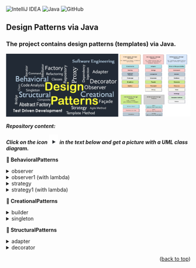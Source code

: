 ![IntelliJ IDEA](https://img.shields.io/badge/IntelliJIDEA-000000.svg?style=for-the-badge&logo=intellij-idea&logoColor=white)
![Java](https://img.shields.io/badge/java-%23ED8B00.svg?style=for-the-badge&logo=openjdk&logoColor=white)
![GitHub](https://img.shields.io/badge/github-%23121011.svg?style=for-the-badge&logo=github&logoColor=white)

## Design Patterns via Java

<a name="readme-top"></a>

### The project contains design patterns (templates) via Java.

<img src="images/patterns_rep.png" alt="drawing" width="1100"/>

***Repository content:***

***Click on the icon***
<img src="images/triangle.png" style="margin-bottom: 0px;" alt="drawing" width="25"/>
***in the text below and get a picture with a UML class diagram.***

<strong>&#128194; BehavioralPatterns </strong>

<!-- TABLE OF CONTENTS -->
<details>
  <summary>observer</summary>
  <ol>
<img src="images/observer.bmp" alt="drawing" width="800"/>
  </ol>
</details>

<!-- TABLE OF CONTENTS -->
<details>
  <summary>observer1 (with lambda)</summary>
  <ol>
<img src="images/observer1.bmp" alt="drawing" width="800"/>
  </ol>
</details>

<!-- TABLE OF CONTENTS -->
<details>
  <summary>strategy</summary>
  <ol>
<img src="images/strategy.bmp" alt="drawing" width="800"/>
  </ol>
</details>

<!-- TABLE OF CONTENTS -->
<details>
  <summary>strategy1 (with lambda)</summary>
  <ol>
<img src="images/strategy1.bmp" alt="drawing" width="1100"/>
  </ol>
</details>

<strong>&#128194; CreationalPatterns </strong>

<!-- TABLE OF CONTENTS -->
<details>
  <summary>builder</summary>
  <ol>

  </ol>
</details>

<!-- TABLE OF CONTENTS -->
<details>
  <summary>singleton</summary>
  <ol>
<img src="images/singleton .bmp" alt="drawing" width="500"/>
  </ol>
</details>

<strong>&#128194; StructuralPatterns </strong>

<!-- TABLE OF CONTENTS -->
<details>
  <summary>adapter</summary>
  <ol>

  </ol>
</details>

<!-- TABLE OF CONTENTS -->
<details>
  <summary>decorator</summary>
  <ol>

  </ol>
</details>

<p align="right">(<a href="#readme-top">back to top</a>)</p>